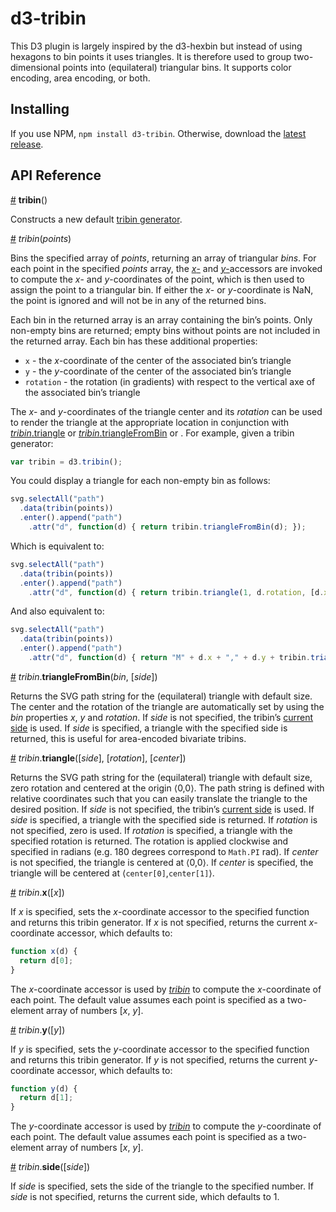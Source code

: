 # d3-tribin

This D3 plugin is largely inspired by the d3-hexbin but instead of using hexagons to bin points it uses triangles. It is therefore used to group two-dimensional points into (equilateral) triangular bins. It supports color encoding, area encoding, or both.

## Installing

If you use NPM, `npm install d3-tribin`. Otherwise, download the [latest release](https://github.com/d3/d3-tribin/releases/latest).

## API Reference

<a href="#tribin" name="tribin">#</a> <b>tribin</b>()

Constructs a new default [tribin generator](#_tribin).

<a name="_tribin" href="#_tribin">#</a> <i>tribin</i>(<i>points</i>)

Bins the specified array of *points*, returning an array of triangular *bins*. For each point in the specified *points* array, the [*x*-](#tribin_x) and [*y*-](#tribin_y)accessors are invoked to compute the *x*- and *y*-coordinates of the point, which is then used to assign the point to a triangular bin. If either the *x*- or *y*-coordinate is NaN, the point is ignored and will not be in any of the returned bins.

Each bin in the returned array is an array containing the bin’s points. Only non-empty bins are returned; empty bins without points are not included in the returned array. Each bin has these additional properties:

* `x` - the *x*-coordinate of the center of the associated bin’s triangle
* `y` - the *y*-coordinate of the center of the associated bin’s triangle
* `rotation` - the rotation (in gradients) with respect to the vertical axe of the associated bin’s triangle

The *x*- and *y*-coordinates of the triangle center and its *rotation* can be used to render the triangle at the appropriate location in conjunction with [*tribin*.triangle](#tribin_triangle) or [*tribin*.triangleFromBin](#tribin_triangleFromBin) or . For example, given a tribin generator:

```js
var tribin = d3.tribin();
```

You could display a triangle for each non-empty bin as follows:

```js
svg.selectAll("path")
  .data(tribin(points))
  .enter().append("path")
    .attr("d", function(d) { return tribin.triangleFromBin(d); });
```

Which is equivalent to:

```js
svg.selectAll("path")
  .data(tribin(points))
  .enter().append("path")
    .attr("d", function(d) { return tribin.triangle(1, d.rotation, [d.x, d.y]); });
```

And also equivalent to:

```js
svg.selectAll("path")
  .data(tribin(points))
  .enter().append("path")
    .attr("d", function(d) { return "M" + d.x + "," + d.y + tribin.triangle(1, d.rotation); });
```

<a name="tribin_triangleFromBin" href="#tribin_triangleFromBin">#</a> <i>tribin</i>.<b>triangleFromBin</b>(<i>bin</i>, [<i>side</i>])

Returns the SVG path string for the (equilateral) triangle with default size. The center and the rotation of the triangle are automatically set by using the *bin* properties *x*, *y* and *rotation*. If *side* is not specified, the tribin’s [current side](#tribin_side) is used. If *side* is specified, a triangle with the specified side is returned, this is useful for area-encoded bivariate tribins.

<a name="tribin_triangle" href="#tribin_triangle">#</a> <i>tribin</i>.<b>triangle</b>([<i>side</i>], [<i>rotation</i>], [<i>center</i>])

Returns the SVG path string for the (equilateral) triangle with default size, zero rotation and centered at the origin ⟨0,0⟩. The path string is defined with relative coordinates such that you can easily translate the triangle to the desired position. If *side* is not specified, the tribin’s [current side](#tribin_side) is used. If *side* is specified, a triangle with the specified side is returned. If *rotation* is not specified, zero is used. If *rotation* is specified, a triangle with the specified rotation is returned. The rotation is applied clockwise and specified in radians (e.g. 180 degrees correspond to `Math.PI` rad). If *center* is not specified, the triangle is centered at ⟨0,0⟩. If *center* is specified, the triangle will be centered at ⟨`center[0]`,`center[1]`⟩.

<a name="tribin_x" href="#tribin_x">#</a> <i>tribin</i>.<b>x</b>([<i>x</i>])

If *x* is specified, sets the *x*-coordinate accessor to the specified function and returns this tribin generator. If *x* is not specified, returns the current *x*-coordinate accessor, which defaults to:

```js
function x(d) {
  return d[0];
}
```

The *x*-coordinate accessor is used by [*tribin*](#_tribin) to compute the *x*-coordinate of each point. The default value assumes each point is specified as a two-element array of numbers [*x*, *y*].

<a name="tribin_y" href="#tribin_y">#</a> <i>tribin</i>.<b>y</b>([<i>y</i>])

If *y* is specified, sets the *y*-coordinate accessor to the specified function and returns this tribin generator. If *y* is not specified, returns the current *y*-coordinate accessor, which defaults to:

```js
function y(d) {
  return d[1];
}
```

The *y*-coordinate accessor is used by [*tribin*](#_tribin) to compute the *y*-coordinate of each point. The default value assumes each point is specified as a two-element array of numbers [*x*, *y*].

<a name="tribin_side" href="#tribin_side">#</a> <i>tribin</i>.<b>side</b>([<i>side</i>])

If *side* is specified, sets the side of the triangle to the specified number. If *side* is not specified, returns the current side, which defaults to 1.